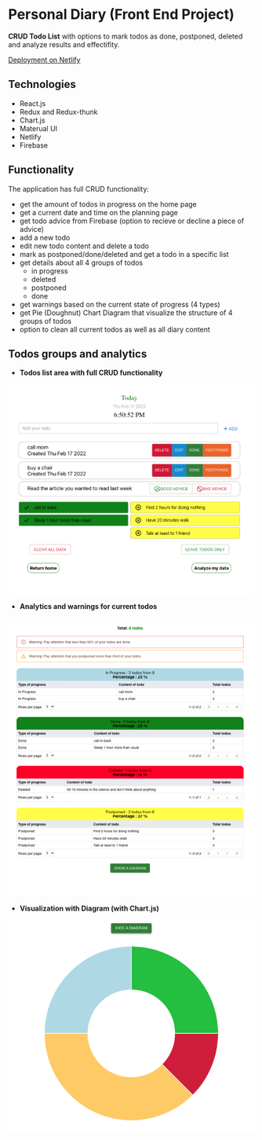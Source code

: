 # Personal Diary (Front End Project)

**CRUD Todo List** with options to mark todos as done, postponed, deleted and analyze results and effectifity.

[Deployment on Netlify](https://julie-cherner-diary-project.netlify.app/)

## Technologies

- React.js
- Redux and Redux-thunk
- Chart.js
- Materual UI
- Netlify
- Firebase

## Functionality

The application has full CRUD functionality:

- get the amount of todos in progress on the home page
- get a current date and time on the planning page
- get todo advice from Firebase (option to recieve or decline a piece of advice)
- add a new todo
- edit new todo content and delete a todo
- mark as postponed/done/deleted and get a todo in a specific list
- get details about all 4 groups of todos
  - in progress
  - deleted
  - postponed
  - done
- get warnings based on the current state of progress (4 types)
- get Pie (Doughnut) Chart Diagram that visualize the structure of 4 groups of todos
- option to clean all current todos as well as all diary content

## Todos groups and analytics

- **Todos list area with full CRUD functionality**

![diary page](./src/assets/images/todo-list.png)

- **Analytics and warnings for current todos**

![analytics and warnings](./src/assets/images/analytics.png)

- **Visualization with Diagram (with Chart.js)**

![diagram](./src/assets/images/diagram.png)
